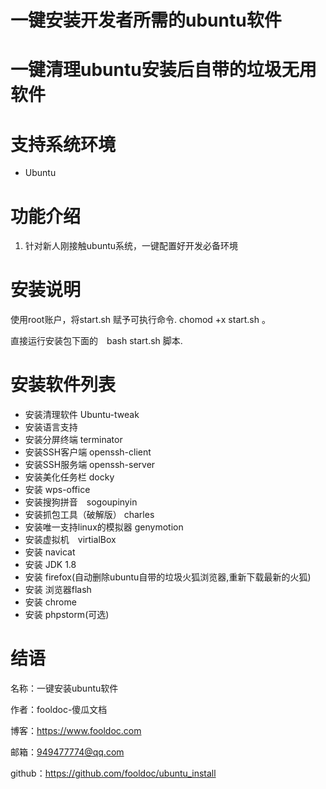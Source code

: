 一键安装开发者所需的ubuntu软件
========
一键清理ubuntu安装后自带的垃圾无用软件
========

支持系统环境
========
* Ubuntu 

功能介绍
========

1. 针对新人刚接触ubuntu系统，一键配置好开发必备环境

安装说明
========
使用root账户，将start.sh 赋予可执行命令. chomod +x start.sh 。

直接运行安装包下面的　bash start.sh 脚本. 


安装软件列表
========
* 安装清理软件 Ubuntu-tweak 
* 安装语言支持
* 安装分屏终端 terminator
* 安装SSH客户端 openssh-client
* 安装SSH服务端 openssh-server
* 安装美化任务栏 docky
* 安装 wps-office
* 安装搜狗拼音　sogoupinyin
* 安装抓包工具（破解版） charles
* 安装唯一支持linux的模拟器 genymotion
* 安装虚拟机　virtialBox
* 安装 navicat
* 安装 JDK 1.8
* 安装 firefox(自动删除ubuntu自带的垃圾火狐浏览器,重新下载最新的火狐)
* 安装 浏览器flash
* 安装 chrome
* 安装 phpstorm(可选)

结语
========
名称：一键安装ubuntu软件

作者：fooldoc-傻瓜文档

博客：https://www.fooldoc.com

邮箱：949477774@qq.com

github：https://github.com/fooldoc/ubuntu_install
